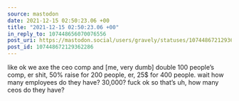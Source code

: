 ```yaml
---
source: mastodon
date: 2021-12-15 02:50:23.06 +00
title: "2021-12-15 02:50:23.06 +00"
in_reply_to: 107448656070076556
post_uri: https://mastodon.social/users/gravely/statuses/107448672129362286
post_id: 107448672129362286
---
```

like ok we axe the ceo comp and [me, very dumb] double 100 people’s comp, er shit, 50% raise for 200 people, er, 25$ for 400 people. wait how many employees do they have? 30,000? fuck ok so that’s uh, how many ceos do they have?


